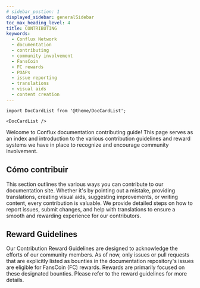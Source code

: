 ```yaml
---
# sidebar_postion: 1
displayed_sidebar: generalSidebar
toc_max_heading_level: 4
title: CONTRIBUTING
keywords:
  - Conflux Network
  - documentation
  - contributing
  - community involvement
  - FansCoin
  - FC rewards
  - POAPs
  - issue reporting
  - translations
  - visual aids
  - content creation
---
```


```mdx-code-block
import DocCardList from '@theme/DocCardList';

<DocCardList />
```

Welcome to Conflux documentation contributing guide! This page serves as an index and introduction to the various contribution guidelines and reward systems we have in place to recognize and encourage community involvement.

## Cómo contribuir

This section outlines the various ways you can contribute to our documentation site. Whether it's by pointing out a mistake, providing translations, creating visual aids, suggesting improvements, or writing content, every contribution is valuable. We provide detailed steps on how to report issues, submit changes, and help with translations to ensure a smooth and rewarding experience for our contributors.

## Reward Guidelines

Our Contribution Reward Guidelines are designed to acknowledge the efforts of our community members. As of now, only issues or pull requests that are explicitly listed as bounties in the documentation repository's issues are eligible for FansCoin (FC) rewards. Rewards are primarily focused on these designated bounties. Please refer to the reward guidelines for more details.
